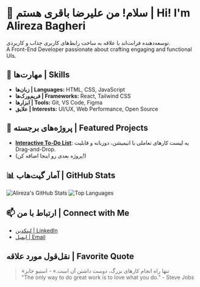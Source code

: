 # 👋 سلام! من علیرضا باقری هستم | Hi! I'm Alireza Bagheri

توسعه‌دهنده فرانت‌اند با علاقه به ساخت رابط‌های کاربری جذاب و کاربردی.  
A Front-End Developer passionate about crafting engaging and functional UIs.

## 🚀 مهارت‌ها | Skills
- **زبان‌ها | Languages:** HTML, CSS, JavaScript
- **فریم‌ورک‌ها | Frameworks:** React, Tailwind CSS
- **ابزارها | Tools:** Git, VS Code, Figma
- **علایق | Interests:** UI/UX, Web Performance, Open Source

## 🌟 پروژه‌های برجسته | Featured Projects
- **[Interactive To-Do List](https://github.com/alireza-baqeri/todo-list)**: یه لیست کارهای تعاملی با انیمیشن، دوزبانه و قابلیت Drag-and-Drop.
- (پروژه بعدی رو اینجا اضافه کن!)

## 📊 آمار گیت‌هاب | GitHub Stats
![Alireza's GitHub Stats](https://github-readme-stats.vercel.app/api?username=alireza-baqeri&show_icons=true&theme=radical)
![Top Languages](https://github-readme-stats.vercel.app/api/top-langs/?username=alireza-baqeri&layout=compact&theme=radical)

## 📫 ارتباط با من | Connect with Me
- [لینکدین | LinkedIn](https://linkedin.com/in/alireza-bagheri-a585b0239)
- [ایمیل | Email](mailto:alireza.bagheri@example.com)

## نقل‌قول مورد علاقه | Favorite Quote
> «تنها راه انجام کارهای بزرگ، دوست داشتن آن است.» - استیو جابز  
> "The only way to do great work is to love what you do." - Steve Jobs
